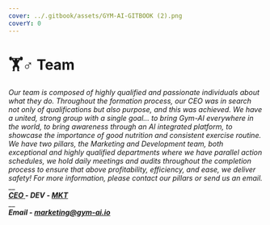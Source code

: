 ```yaml
---
cover: ../.gitbook/assets/GYM-AI-GITBOOK (2).png
coverY: 0
---
```


# 🏋♂ Team

_Our team is composed of highly qualified and passionate individuals about what they do. Throughout the formation process, our CEO was in search not only of qualifications but also purpose, and this was achieved. We have a united, strong group with a single goal... to bring Gym-AI everywhere in the world, to bring awareness through an AI integrated platform, to showcase the importance of good nutrition and consistent exercise routine. We have two pillars, the Marketing and Development team, both exceptional and highly qualified departments where we have parallel action schedules, we hold daily meetings and audits throughout the completion process to ensure that above profitability, efficiency, and ease, we deliver safety! For more information, please contact our pillars or send us an email._\
__\
__[_CEO_  ](https://t.me/Ceo\_GymAI)_- DEV  -_ [_MKT_ ](https://t.me/Malcolm\_Calls)__\
__\
_**Email - marketing@gym-ai.io**_
